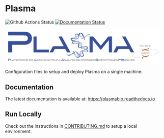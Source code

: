 # Plasma

![Github Actions Status](https://github.com/plasmabio/plasma/workflows/Build/badge.svg)
[![Documentation Status](https://readthedocs.org/projects/plasmabio/badge/?version=latest)](https://plasmabio.readthedocs.io/en/latest/?badge=latest)

![logo](./docs/images/logo/full-logo.png)

Configuration files to setup and deploy Plasma on a single machine.

## Documentation

The latest documentation is available at: https://plasmabio.readthedocs.io

## Run Locally

Check out the instructions in [CONTRIBUTING.md](./CONTRIBUTING.md) to setup a local environment.
